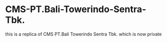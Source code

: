 # CMS-PT.Bali-Towerindo-Sentra-Tbk.
this is a replica of CMS PT.Bali Towerindo Sentra Tbk.  which is now private
